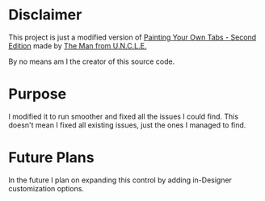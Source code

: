 # Disclaimer
This project is just a modified version of <a href="https://www.codeproject.com/Articles/91387/Painting-Your-Own-Tabs-Second-Edition">Painting Your Own Tabs - Second Edition</a> made by <a href="https://www.codeproject.com/Members/The-Man-from-U-N-C-L-E">The Man from U.N.C.L.E.</a>

By no means am I the creator of this source code.

# Purpose
I modified it to run smoother and fixed all the issues I could find. This doesn't mean I fixed all existing issues, just the ones I managed to find.

# Future Plans
In the future I plan on expanding this control by adding in-Designer customization options.
